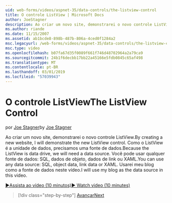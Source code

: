 ```yaml
---
uid: web-forms/videos/aspnet-35/data-controls/the-listview-control
title: O controle ListView | Microsoft Docs
author: JoeStagner
description: Ao criar um novo site, demonstrarei o novo controle ListView. Como o ListView é a unidade de dados, precisamos uma fonte de dados. Você pode usar quaisquer dados...
ms.author: riande
ms.date: 11/15/2007
ms.assetid: ab1bcde8-898b-487b-806a-4ced0f1284a2
msc.legacyurl: /web-forms/videos/aspnet-35/data-controls/the-listview-control
msc.type: video
ms.openlocfilehash: b07fa67d35f0089f661f746d48702964a2a79ca9
ms.sourcegitcommit: 24b1f6decbb17bb22a45166e5fdb0845c65af498
ms.translationtype: MT
ms.contentlocale: pt-BR
ms.lasthandoff: 03/01/2019
ms.locfileid: "57039943"
---
```

<a name="the-listview-control"></a><span data-ttu-id="62769-105">O controle ListView</span><span class="sxs-lookup"><span data-stu-id="62769-105">The ListView Control</span></span>
====================
<span data-ttu-id="62769-106">por [Joe Stagner](https://github.com/JoeStagner)</span><span class="sxs-lookup"><span data-stu-id="62769-106">by [Joe Stagner](https://github.com/JoeStagner)</span></span>

<span data-ttu-id="62769-107">Ao criar um novo site, demonstrarei o novo controle ListView.</span><span class="sxs-lookup"><span data-stu-id="62769-107">By creating a new website, I will demonstrate the new ListView control.</span></span> <span data-ttu-id="62769-108">Como o ListView é a unidade de dados, precisamos uma fonte de dados.</span><span class="sxs-lookup"><span data-stu-id="62769-108">Because the ListView is data drive, we will need a data source.</span></span> <span data-ttu-id="62769-109">Você pode usar qualquer fonte de dados: SQL, dados de objeto, dados de link ou XAML.</span><span class="sxs-lookup"><span data-stu-id="62769-109">You can use any data source: SQL, object data, link data or XAML.</span></span> <span data-ttu-id="62769-110">Usarei meu blog como a fonte de dados neste vídeo.</span><span class="sxs-lookup"><span data-stu-id="62769-110">I will use my blog as the data source in this video.</span></span>

[<span data-ttu-id="62769-111">&#9654;Assista ao vídeo (10 minutos)</span><span class="sxs-lookup"><span data-stu-id="62769-111">&#9654; Watch video (10 minutes)</span></span>](https://channel9.msdn.com/Blogs/ASP-NET-Site-Videos/the-listview-control)

> [!div class="step-by-step"]
> [<span data-ttu-id="62769-112">Avançar</span><span class="sxs-lookup"><span data-stu-id="62769-112">Next</span></span>](the-datapager-control.md)

